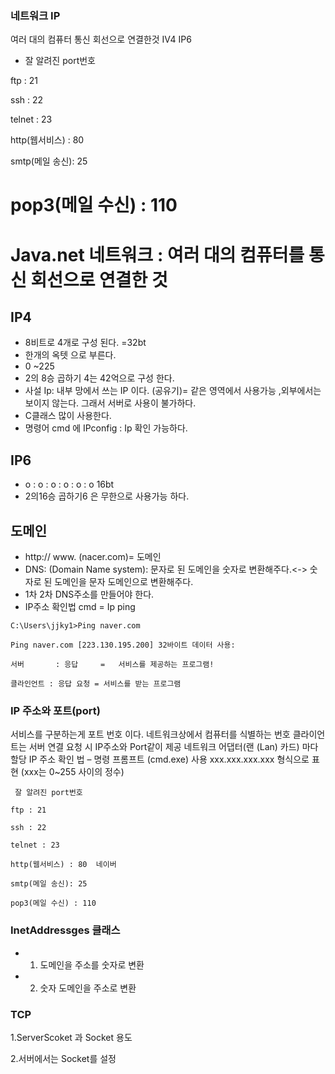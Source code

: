 
### 네트워크 IP
여러 대의 컴퓨터 통신 회선으로 연결한것 
IV4
IP6


* 잘 알려진 port번호

ftp : 21

ssh : 22

telnet : 23

http(웹서비스) : 80

smtp(메일 송신): 25

pop3(메일 수신) : 110
=======
# Java.net 네트워크 : 여러 대의 컴퓨터를 통신 회선으로 연결한 것
## IP4 
* 8비트로 4개로 구성 된다. =32bt
* 한개의 옥텟 으로 부른다.
* 0 ~225 
* 2의 8승 곱하기 4는 42억으로 구성 한다. 
* 사설 Ip: 내부 망에서 쓰는 IP 이다. (공유기)= 같은 영역에서 사용가능 ,외부에서는 보이지 않는다. 그래서 서버로 사용이 불가하다.    
* C클래스 많이 사용한다. 
* 명령어 cmd 에 IPconfig : Ip 확인 가능하다. 
## IP6
 *  o :  o :  o  :  o :  o :   o  16bt
 * 2의16승 곱하기6 은 무한으로 사용가능 하다. 
## 도메인 
* http:// www. (nacer.com)= 도메인 
* DNS: (Domain Name system): 문자로 된 도메인을 숫자로 변환해주다.<-> 숫자로 된 도메인을 문자 도메인으로 변환해주다.   
* 1차 2차 DNS주소를 만들어야 한다. 
* IP주소 확인법 cmd = Ip ping 
``````````````````````````````````
C:\Users\jjky1>Ping naver.com

Ping naver.com [223.130.195.200] 32바이트 데이터 사용:

서버       : 응답     =   서비스를 제공하는 프로그램!

클라인언트 : 응답 요청 = 서비스를 받는 프로그램
``````````````````````````````````````````````````````````
### IP 주소와 포트(port) 
서비스를 구분하는게 포트 번호 이다. 
네트워크상에서 컴퓨터를 식별하는 번호
클라이언트는 서버 연결 요청 시 IP주소와 Port같이 제공
네트워크 어댑터(랜 (Lan) 카드) 마다 할당
IP 주소 확인 법 – 명령 프롬프트 (cmd.exe) 사용
xxx.xxx.xxx.xxx  형식으로 표현 (xxx는 0~255 사이의 정수)
```````````````````````````````
 잘 알려진 port번호

ftp : 21

ssh : 22

telnet : 23

http(웹서비스) : 80  네이버

smtp(메일 송신): 25

pop3(메일 수신) : 110 

``````````````````````````````````````````````````````
### InetAddressges 클래스
* 1. 도메인을 주소를 숫자로 변환
* 2. 숫자 도메인을 주소로 변환 
### TCP 
1.ServerScoket 과 Socket 용도

2.서버에서는 Socket를 설정 



           
















